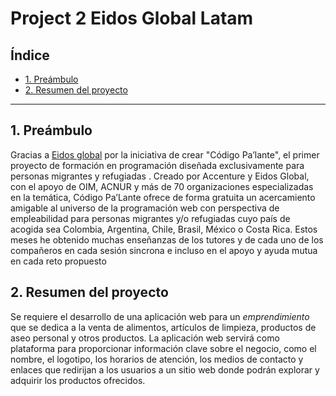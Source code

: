 # Project 2 Eidos Global Latam

## Índice

* [1. Preámbulo](#1-preambulo)
* [2. Resumen del proyecto](#2-resumen-del-proyecto)

***

## 1. Preámbulo
Gracias a  [Eidos global](https://www.eidosglobal.org/) por la iniciativa de crear "Código Pa’lante", el primer 
proyecto de formación en programación diseñada exclusivamente para personas migrantes y refugiadas . Creado por 
Accenture y Eidos Global, con el apoyo de OIM, ACNUR y más de 70 organizaciones especializadas en la temática, 
Código Pa’Lante ofrece de forma gratuita un acercamiento amigable al universo de la programación web con perspectiva 
de empleabilidad para personas migrantes y/o refugiadas cuyo país de acogida sea Colombia, Argentina, Chile, Brasil, 
México o Costa Rica. Estos meses he obtenido muchas enseñanzas de los tutores y de cada uno de los compañeros en
cada sesión sincrona e incluso en el apoyo y ayuda mutua en cada reto propuesto


## 2. Resumen del proyecto

Se requiere el desarrollo de una aplicación web para un _emprendimiento_ que se dedica a la venta de alimentos, artículos 
de limpieza, productos de aseo personal y otros productos. La aplicación web servirá como plataforma para proporcionar 
información clave sobre el negocio, como el nombre, el logotipo, los horarios de atención, los medios de contacto y enlaces
que redirijan a los usuarios a un sitio web donde podrán explorar y adquirir los productos ofrecidos.
